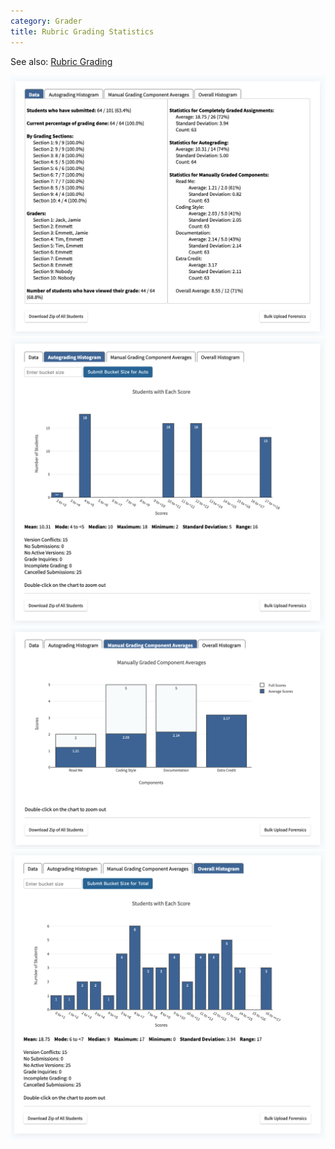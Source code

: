 ```yaml
---
category: Grader
title: Rubric Grading Statistics
---
```


See also: [Rubric Grading](rubric_grading)

![](/images/ta_grading/rubric_grading_data.png)
![](/images/ta_grading/rubric_grading_autograding_histogram.png)
![](/images/ta_grading/rubric_grading_manual_components.png)
![](/images/ta_grading/rubric_grading_overall_histogram.png)